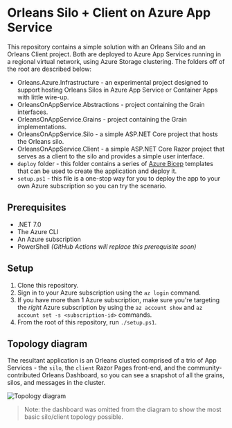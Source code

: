 # Orleans Silo + Client on Azure App Service

This repository contains a simple solution with an Orleans Silo and an Orleans Client project. Both are deployed to Azure App Services running in a regional virtual network, using Azure Storage clustering. The folders off of the root are described below:

* Orleans.Azure.Infrastructure - an experimental project designed to support hosting Orleans Silos in Azure App Service or Container Apps with little wire-up.
* OrleansOnAppService.Abstractions - project containing the Grain interfaces.
* OrleansOnAppService.Grains - project containing the Grain implementations.
* OrleansOnAppService.Silo - a simple ASP.NET Core project that hosts the Orleans silo.
* OrleansOnAppService.Client - a simple ASP.NET Core Razor project that serves as a client to the silo and provides a simple user interface.
* ```deploy``` folder - this folder contains a series of [Azure Bicep](http://aka.ms/bicep) templates that can be used to create the application and deploy it.
* ```setup.ps1``` - this file is a one-stop way for you to deploy the app to your own Azure subscription so you can try the scenario. 

## Prerequisites

* .NET 7.0
* The Azure CLI
* An Azure subscription
* PowerShell *(GitHub Actions will replace this prerequisite soon)*

## Setup

1. Clone this repository.
2. Sign in to your Azure subscription using the `az login` command.
3. If you have more than 1 Azure subscription, make sure you're targeting the *right* Azure subscription by using the `az account show` and `az account set -s <subscription-id>` commands.
4. From the root of this repository, run `./setup.ps1`. 

## Topology diagram

The resultant application is an Orleans clusted comprised of a trio of App Services - the `silo`, the `client` Razor Pages front-end, and the community-contributed Orleans Dashboard, so you can see a snapshot of all the grains, silos, and messages in the cluster.

![Topology diagram](static/topology.png)

> Note: the dashboard was omitted from the diagram to show the most basic silo/client topology possible. 
> 
